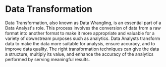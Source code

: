 # Data Transformation 

Data Transformation, also known as Data Wrangling, is an essential part of a Data Analyst's role. This process involves the conversion of data from a raw format into another format to make it more appropriate and valuable for a variety of downstream purposes such as analytics. Data Analysts transform data to make the data more suitable for analysis, ensure accuracy, and to improve data quality. The right transformation techniques can give the data a structure, multiply its value, and enhance the accuracy of the analytics performed by serving meaningful results.
